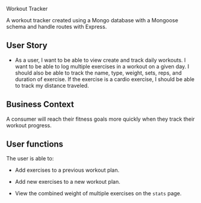 Workout Tracker

A workout tracker created using a Mongo database with a Mongoose schema and handle routes with Express.

## User Story

* As a user, I want to be able to view create and track daily workouts. I want to be able to log multiple exercises in a workout on a given day. I should also be able to track the name, type, weight, sets, reps, and duration of exercise. If the exercise is a cardio exercise, I should be able to track my distance traveled.

## Business Context

A consumer will reach their fitness goals more quickly when they track their workout progress.

## User functions

The user is able to:

  * Add exercises to a previous workout plan.

  * Add new exercises to a new workout plan.

  * View the combined weight of multiple exercises on the `stats` page.
